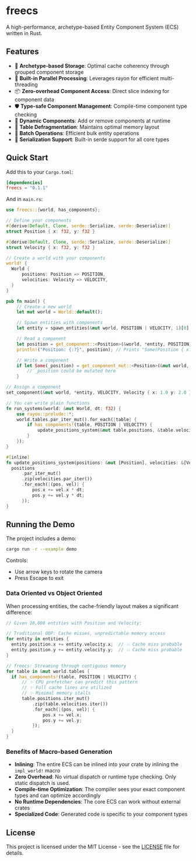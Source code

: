 # freecs

A high-performance, archetype-based Entity Component System (ECS) written in Rust.

## Features

- 🚀 **Archetype-based Storage**: Optimal cache coherency through grouped component storage
- 🔄 **Built-in Parallel Processing**: Leverages rayon for efficient multi-threading
- 📦 **Zero-overhead Component Access**: Direct slice indexing for component data
- 🛡️ **Type-safe Component Management**: Compile-time component type checking
- 🔧 **Dynamic Components**: Add or remove components at runtime
- 🧹 **Table Defragmentation**: Maintains optimal memory layout
- 📝 **Batch Operations**: Efficient bulk entity operations
- 💾 **Serialization Support**: Built-in serde support for all core types

## Quick Start

Add this to your `Cargo.toml`:

```toml
[dependencies]
freecs = "0.1.1"
```

And in `main.rs`:

```rust
use freecs::{world, has_components};

// Define your components
#[derive(Default, Clone, serde::Serialize, serde::Deserialize)]
struct Position { x: f32, y: f32 }

#[derive(Default, Clone, serde::Serialize, serde::Deserialize)]
struct Velocity { x: f32, y: f32 }

// Create a world with your components
world! {
  World {
      positions: Position => POSITION,
      velocities: Velocity => VELOCITY,
  }
}

pub fn main() {
    // Create a new world
    let mut world = World::default();

    // Spawn entities with components
    let entity = spawn_entities(&mut world, POSITION | VELOCITY, 1)[0];

    // Read a component
    let position = get_component::<Position>(&world, *entity, POSITION);
    println!("Position: {:?}", position); // Prints "Some(Position { x: 0.0, y: 0.0 })"

    // Write a component
    if let Some(_position) = get_component_mut::<Position>(&mut world, *entity, POSITION) {
        // _position could be mutated here
    }

// Assign a component
set_component(&mut world, *entity, VELOCITY, Velocity { x: 1.0 y: 2.0 } );

// You can write plain functions
fn run_systems(world: &mut World, dt: f32) {
    use rayon::prelude::*;
    world.tables.par_iter_mut().for_each(|table| {
        if has_components!(table, POSITION | VELOCITY) {
            update_positions_system(&mut table.positions, &table.velocities, dt);
        }
    });
}

#[inline]
fn update_positions_system(positions: &mut [Position], velocities: &[Velocity], dt: f32) {
  positions
      .par_iter_mut()
      .zip(velocities.par_iter())
      .for_each(|(pos, vel)| {
          pos.x += vel.x * dt;
          pos.y += vel.y * dt;
      });
}
```

## Running the Demo

The project includes a demo:

```bash
cargo run -r --example demo
```

Controls:
- Use arrow keys to rotate the camera
- Press Escape to exit


### Data Oriented vs Object Oriented

When processing entities, the cache-friendly layout makes a significant difference:

```rust
// Given 10,000 entities with Position and Velocity:

// Traditional OOP: Cache misses, unpredictable memory access
for entity in entities {
  entity.position.x += entity.velocity.x;  // 💥 Cache miss probable
  entity.position.y += entity.velocity.y;  // 💥 Cache miss probable
}

// freecs: Streaming through contiguous memory
for table in &mut world.tables {
  if has_components!(table, POSITION | VELOCITY) {
      // ✨ CPU prefetcher can predict this pattern
      // ✨ Full cache lines are utilized
      // ✨ Minimal memory stalls
      table.positions.iter_mut()
          .zip(table.velocities.iter())
          .for_each(|(pos, vel)| {
              pos.x += vel.x;
              pos.y += vel.y;
          });
  }
}
```

### Benefits of Macro-based Generation

- **Inlining**: The entire ECS can be inlined into your crate by inlining the `impl_world!` macro
- **Zero Overhead**: No virtual dispatch or runtime type checking. Only static dispatch is used.
- **Compile-time Optimization**: The compiler sees your exact component types and can optimize accordingly
- **No Runtime Dependencies**: The core ECS can work without external crates
- **Specialized Code**: Generated code is specific to your component types

## License

This project is licensed under the MIT License - see the [LICENSE](LICENSE.md) file for details.
